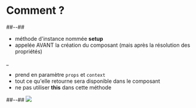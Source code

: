 <!-- .slide: class="two-column-layout" -->
# Comment ?

##--##
- méthode d'instance nommée **setup**
- appelée AVANT la création du composant (mais après la résolution des propriétés)

_


- prend en paramètre `props` et `context`
- tout ce qu'elle retourne sera disponible dans le composant
- ne pas utiliser **this** dans cette méthode

##--##
![](assets/images/school/composition-api/simple-setup.png)
